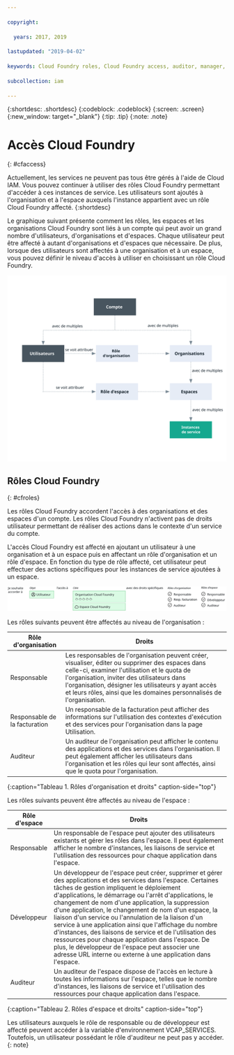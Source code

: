 ```yaml
---

copyright:

  years: 2017, 2019

lastupdated: "2019-04-02"

keywords: Cloud Foundry roles, Cloud Foundry access, auditor, manager, developer, billing manager

subcollection: iam

---
```


{:shortdesc: .shortdesc}
{:codeblock: .codeblock}
{:screen: .screen}
{:new_window: target="_blank"}
{:tip: .tip}
{:note: .note}

# Accès Cloud Foundry
{: #cfaccess}

Actuellement, les services ne peuvent pas tous être gérés à l'aide de Cloud IAM. Vous pouvez continuer à utiliser des rôles Cloud Foundry permettant d'accéder à ces instances de service. Les utilisateurs sont ajoutés à l'organisation et à l'espace auxquels l'instance appartient avec un rôle Cloud Foundry affecté.
{:shortdesc}

Le graphique suivant présente comment les rôles, les espaces et les organisations Cloud Foundry sont liés à un compte qui peut avoir un grand nombre d'utilisateurs, d'organisations et d'espaces. Chaque utilisateur peut être affecté à autant d'organisations et d'espaces que nécessaire. De plus, lorsque des utilisateurs sont affectés à une organisation et à un espace, vous pouvez définir le niveau d'accès à utiliser en choisissant un rôle Cloud Foundry.

![Accès à l'aide d'organisations et d'espaces Cloud Foundry dans un compte](images/cf-diagram.svg "Fonctionnement des accès dans un compte à l'aide d'organisations, d'espaces et de rôles Cloud Foundry")

## Rôles Cloud Foundry
{: #cfroles}

Les rôles Cloud Foundry accordent l'accès à des organisations et des espaces d'un compte. Les rôles Cloud Foundry n'activent pas de droits utilisateur permettant de réaliser des actions dans le contexte d'un service du compte.

L'accès Cloud Foundry est affecté en ajoutant un utilisateur à une organisation et à un espace puis en affectant un rôle d'organisation et un rôle d'espace. En fonction du type de rôle affecté, cet utilisateur peut effectuer des actions spécifiques pour les instances de service ajoutées à un espace.

![Accès Cloud Foundry](images/CF.svg "Affectation d'un accès utilisateur à un espace et à une organisation Cloud Foundry")

Les rôles suivants peuvent être affectés au niveau de l'organisation :

| Rôle d'organisation | Droits |
|-------------------|-------------|
|Responsable | Les responsables de l'organisation peuvent créer, visualiser, éditer ou supprimer des espaces dans celle-ci, examiner l'utilisation et le quota de l'organisation, inviter des utilisateurs dans l'organisation, désigner les utilisateurs y ayant accès et leurs rôles, ainsi que les domaines personnalisés de l'organisation. |
|Responsable de la facturation | Un responsable de la facturation peut afficher des informations sur l'utilisation des contextes d'exécution et des services pour l'organisation dans la page Utilisation.  |
|Auditeur | Un auditeur de l'organisation peut afficher le contenu des applications et des services dans l'organisation. Il peut également afficher les utilisateurs dans l'organisation et les rôles qui leur sont affectés, ainsi que le quota pour l'organisation. |
{:caption="Tableau 1. Rôles d'organisation et droits" caption-side="top"}

Les rôles suivants peuvent être affectés au niveau de l'espace :

| Rôle d'espace | Droits |
|------------|-------------|
|Responsable | Un responsable de l'espace peut ajouter des utilisateurs existants et gérer les rôles dans l'espace. Il peut également afficher le nombre d'instances, les liaisons de service et l'utilisation des ressources pour chaque application dans l'espace. |
|Développeur | Un développeur de l'espace peut créer, supprimer et gérer des applications et des services dans l'espace. Certaines tâches de gestion impliquent le déploiement d'applications, le démarrage ou l'arrêt d'applications, le changement de nom d'une application, la suppression d'une application, le changement de nom d'un espace, la liaison d'un service ou l'annulation de la liaison d'un service à une application ainsi que l'affichage du nombre d'instances, des liaisons de service et de l'utilisation des ressources pour chaque application dans l'espace. De plus, le développeur de l'espace peut associer une adresse URL interne ou externe à une application dans l'espace.   |
|Auditeur | Un auditeur de l'espace dispose de l'accès en lecture à toutes les informations sur l'espace, telles que le nombre d'instances, les liaisons de service et l'utilisation des ressources pour chaque application dans l'espace. |
{:caption="Tableau 2. Rôles d'espace et droits" caption-side="top"}

Les utilisateurs auxquels le rôle de responsable ou de développeur est affecté peuvent accéder à la variable d'environnement VCAP_SERVICES. Toutefois, un utilisateur possédant le rôle d'auditeur ne peut pas y accéder.
{: note}

